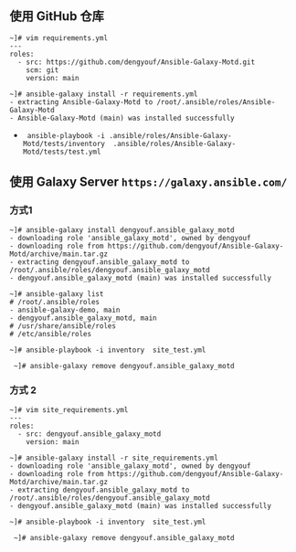 ## 使用 GitHub 仓库

```
~]# vim requirements.yml
---
roles:
  - src: https://github.com/dengyouf/Ansible-Galaxy-Motd.git
    scm: git
    version: main
```

```
~]# ansible-galaxy install -r requirements.yml
- extracting Ansible-Galaxy-Motd to /root/.ansible/roles/Ansible-Galaxy-Motd
- Ansible-Galaxy-Motd (main) was installed successfully
```

- ` ansible-playbook -i .ansible/roles/Ansible-Galaxy-Motd/tests/inventory  .ansible/roles/Ansible-Galaxy-Motd/tests/test.yml`

## 使用 Galaxy Server `https://galaxy.ansible.com/`

### 方式1

```
~]# ansible-galaxy install dengyouf.ansible_galaxy_motd
- downloading role 'ansible_galaxy_motd', owned by dengyouf
- downloading role from https://github.com/dengyouf/Ansible-Galaxy-Motd/archive/main.tar.gz
- extracting dengyouf.ansible_galaxy_motd to /root/.ansible/roles/dengyouf.ansible_galaxy_motd
- dengyouf.ansible_galaxy_motd (main) was installed successfully
```

```
~]# ansible-galaxy list
# /root/.ansible/roles
- ansible-galaxy-demo, main
- dengyouf.ansible_galaxy_motd, main
# /usr/share/ansible/roles
# /etc/ansible/roles
```

```
~]# ansible-playbook -i inventory  site_test.yml
```

```
 ~]# ansible-galaxy remove dengyouf.ansible_galaxy_motd
```

### 方式 2

```
~]# vim site_requirements.yml
---
roles:
  - src: dengyouf.ansible_galaxy_motd
    version: main
```

```
~]# ansible-galaxy install -r site_requirements.yml
- downloading role 'ansible_galaxy_motd', owned by dengyouf
- downloading role from https://github.com/dengyouf/Ansible-Galaxy-Motd/archive/main.tar.gz
- extracting dengyouf.ansible_galaxy_motd to /root/.ansible/roles/dengyouf.ansible_galaxy_motd
- dengyouf.ansible_galaxy_motd (main) was installed successfully
```
```
~]# ansible-playbook -i inventory  site_test.yml
```

```
 ~]# ansible-galaxy remove dengyouf.ansible_galaxy_motd
```
